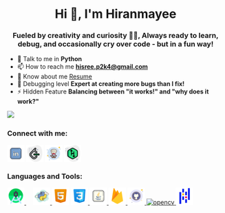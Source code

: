 <h1 align="center">Hi 👋, I'm Hiranmayee</h1>
<h3 align="center">Fueled by creativity and curiosity 🤹‍♂️, Always ready to learn, debug, and occasionally cry over code - but in a fun way!</h3>

- 💬 Talk to me in **Python**
- 📫 How to reach me **hisree.p2k4@gmail.com**
- 📄 Know about me [Resume](https://drive.google.com/file/d/1Q8Qy3N1j6IuGPHZUJ5Xy8JKZkelEDurW/view?usp=sharing)
- 🌱 Debugging level **Expert at creating more bugs than I fix!**
- ⚡ Hidden Feature **Balancing between "it works!" and "why does it work?"**
<div align="left">
  <img src="https://visitor-badge.laobi.icu/badge?page_id=HiranmayeesreePokala.HiranmayeesreePokala&"  />
</div>
<h3 align="left">Connect with me:</h3>
<p align="left">
<a href="https://www.linkedin.com/in/hiranmayeesree/" target="blank"><img align="center" src="img/linkedin.png" alt="hiranmayeesree pokala" height="40" width="40" /></a>
<a href="https://www.leetcode.com/hiranmae" target="blank"><img align="center" src="img/leetcode.png" alt="hiranmae" height="40" width="40" /></a>
<a href="https://www.codechef.com/users/hiranmayee_04" target="blank"><img align="center" src="img/codechef.png" alt="hiranmayee_04" height="40" width="40" /></a>
  <a href="https://www.hackerrank.com/profile/hisree_p2k4" target="blank"><img align="center" src="img/hackerrank.png" alt="hisree_p2k4" height="40" width="40" /></a>
</p>

<h3 align="left">Languages and Tools:</h3>
<p align="left"> <a href="https://developer.android.com" target="_blank" rel="noreferrer"> <img src="img/androidstudio.png" alt="android" width="40" height="40"/> </a> 
  <img width="12" /> 
  <a href="https://www.python.org" target="_blank" rel="noreferrer"> <img src="img/python.png" alt="python" width="40" height="40"/> </a> 
  <a href="https://www.w3.org/html/" target="_blank" rel="noreferrer"> <img src="img/html5.png" alt="html5" width="40" height="40"/></a>
  <a href="https://www.w3schools.com/css/" target="_blank" rel="noreferrer"> <img src="img/css3.png" alt="css3" width="40" height="40"/> </a> 
  <a href="https://www.java.com" target="_blank" rel="noreferrer"> <img src="img/java.png" alt="java" width="40" height="40"/> </a><a href="https://firebase.google.com/" target="_blank" rel="noreferrer"> <img src="img/firebase.png" alt="firebase" width="40" height="40"/> </a> 
  <a href="https://git-scm.com/" target="_blank" rel="noreferrer"> <img src="img/git.png" alt="git" width="40" height="40"/> </a> 
  <a href="https://opencv.org/" target="_blank" rel="noreferrer"> <img src="img/opencv.pngg" alt="opencv" width="40" height="40"/> </a> 
  <a href="https://pandas.pydata.org/" target="_blank" rel="noreferrer"> <img src="img/pandas.png" alt="pandas" width="40" height="40"/> </a> </p>



